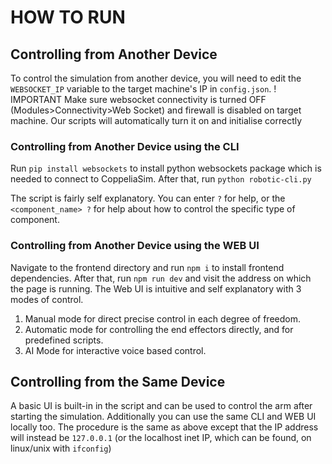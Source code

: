 # HOW TO RUN

## Controlling from Another Device
To control the simulation from another device, you will need to edit the `WEBSOCKET_IP` variable to the target machine's IP in `config.json`.
! IMPORTANT
Make sure websocket connectivity is turned OFF (Modules>Connectivity>Web Socket) and firewall is disabled on target machine. Our scripts will automatically turn it on and initialise correctly

### Controlling from Another Device using the CLI
Run `pip install websockets` to install python websockets package which is needed to connect to CoppeliaSim.
After that, run `python robotic-cli.py`

The script is fairly self explanatory. You can enter `?` for help, or the `<component_name> ?` for help about how to control the specific type of component.

### Controlling from Another Device using the WEB UI

Navigate to the frontend directory and run `npm i` to install frontend dependencies.
After that, run `npm run dev` and visit the address on which the page is running. The Web UI is intuitive and self explanatory with 3 modes of control.

1. Manual mode for direct precise control in each degree of freedom.
2. Automatic mode for controlling the end effectors directly, and for predefined scripts.
3. AI Mode for interactive voice based control.

## Controlling from the Same Device
A basic UI is built-in in the script and can be used to control the arm after starting the simulation. Additionally you can use the same CLI and WEB UI locally too. The procedure is the same as above except that the IP address will instead be `127.0.0.1` (or the localhost inet IP, which can be found, on linux/unix with `ifconfig`)
